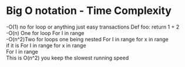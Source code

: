 <h1>Big O notation - Time Complexity </h1>
-O(1) 
no for loop or anything just easy transactions
Def foo:   return 1 + 2
<br>
-O(n)
One for loop
For I in range
<br>
-O(n^2)Two for loops one being nested
For I in range
	for x in range
<br>
if it is 
For I in range
	for x in range
<br>
For I in range 
<br>
This is O(n^2) you keep the slowest running speed
	